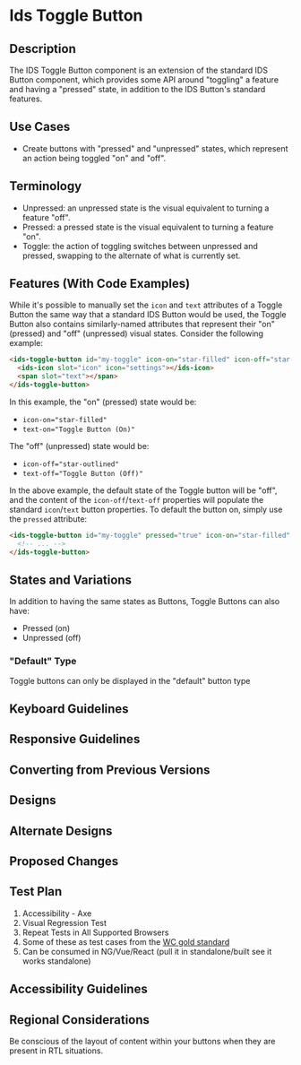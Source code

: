 # Ids Toggle Button

## Description

The IDS Toggle Button component is an extension of the standard IDS Button component, which provides some API around "toggling" a feature and having a "pressed" state, in addition to the IDS Button's standard features.

## Use Cases

- Create buttons with "pressed" and "unpressed" states, which represent an action being toggled "on" and "off".

## Terminology

- Unpressed: an unpressed state is the visual equivalent to turning a feature "off".
- Pressed: a pressed state is the visual equivalent to turning a feature "on".
- Toggle: the action of toggling switches between unpressed and pressed, swapping to the alternate of what is currently set.

## Features (With Code Examples)

While it's possible to manually set the `icon` and `text` attributes of a Toggle Button the same way that a standard IDS Button would be used, the Toggle Button also contains similarly-named attributes that represent their "on" (pressed) and "off" (unpressed) visual states. Consider the following example:

```html
<ids-toggle-button id="my-toggle" icon-on="star-filled" icon-off="star-outlined" text-off="Toggle Button (Off)" text-on="Toggle Button (On)">
  <ids-icon slot="icon" icon="settings"></ids-icon>
  <span slot="text"></span>
</ids-toggle-button>
```

In this example, the "on" (pressed) state would be:

- `icon-on="star-filled"`
- `text-on="Toggle Button (On)"`

The "off" (unpressed) state would be:

- `icon-off="star-outlined"`
- `text-off="Toggle Button (Off)"`

In the above example, the default state of the Toggle button will be "off", and the content of the `icon-off`/`text-off` properties will populate the standard `icon`/`text` button properties.  To default the button on, simply use the `pressed` attribute:

```html
<ids-toggle-button id="my-toggle" pressed="true" icon-on="star-filled" icon-off="star-outlined" text-off="Toggle Button (Off)" text-on="Toggle Button (On)">
  <!-- ... -->
</ids-toggle-button>
```

## States and Variations

In addition to having the same states as Buttons, Toggle Buttons can also have:

- Pressed (on)
- Unpressed (off)

### "Default" Type

Toggle buttons can only be displayed in the "default" button type

## Keyboard Guidelines

## Responsive Guidelines

## Converting from Previous Versions

## Designs

## Alternate Designs

## Proposed Changes

## Test Plan

1. Accessibility - Axe
1. Visual Regression Test
1. Repeat Tests in All Supported Browsers
1. Some of these as test cases from the [WC gold standard](https://github.com/webcomponents/gold-standard/wiki#api)
1. Can be consumed in NG/Vue/React (pull it in standalone/built see it works standalone)

## Accessibility Guidelines

## Regional Considerations

Be conscious of the layout of content within your buttons when they are present in RTL situations.
